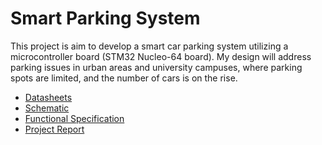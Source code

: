 # Smart Parking System

This project is aim to develop a smart car parking system utilizing a microcontroller board (STM32 Nucleo-64 board). My design will address parking issues in urban areas and university campuses, where parking spots are limited, and the number of cars is on the rise.



- [Datasheets](/Datasheet/)
- [Schematic](/Documents/Updated_351%20Project-Schematic.pdf)
- [Functional Specification](/Documents/Functional%20Specification_David%20Kim.pdf)
- [Project Report]()